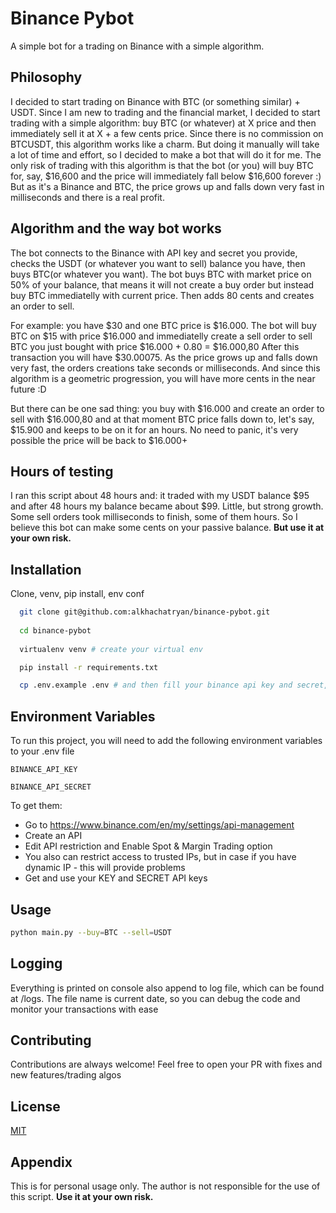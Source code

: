 
# Binance Pybot

A simple bot for a trading on Binance with a simple algorithm.

## Philosophy 
I decided to start trading on Binance with BTC (or something similar) + USDT. Since I am new to trading and the financial market, I decided to start trading with a simple algorithm: buy BTC (or whatever) at X price and then immediately sell it at X + a few cents price. Since there is no commission on BTCUSDT, this algorithm works like a charm. But doing it manually will take a lot of time and effort, so I decided to make a bot that will do it for me. The only risk of trading with this algorithm is that the bot (or you) will buy BTC for, say, $16,600 and the price will immediately fall below $16,600 forever :)
But as it's a Binance and BTC, the price grows up and falls down very fast in milliseconds and there is a real profit.

## Algorithm and the way bot works
The bot connects to the Binance with API key and secret you provide, checks the USDT (or whatever you want to sell) balance you have, then buys BTC(or whatever you want). The bot buys BTC with market price on 50% of your balance, that means it will not create a buy order but instead buy BTC immediatelly with current price. Then adds 80 cents and creates an order to sell.

For example: you have $30 and one BTC price is $16.000. The bot will buy BTC on $15 with price $16.000 and immediatelly create a sell order to sell BTC you just bought with price $16.000 + 0.80 = $16.000,80
After this transaction you will have $30.00075.
As the price grows up and falls down very fast, the orders creations take seconds or milliseconds. And since this algorithm is a geometric progression, you will have more cents in the near future :D

But there can be one sad thing: you buy with $16.000 and create an order to sell with $16.000,80 and at that moment BTC price falls down to, let's say, $15.900 and keeps to be on it for an hours. No need to panic, it's very possible the price will be back to $16.000+

## Hours of testing
I ran this script about 48 hours and: it traded with my USDT balance $95 and after 48 hours my balance became about $99. Little, but strong growth. Some sell orders took milliseconds to finish, some of them hours.
So I believe this bot can make some cents on your passive balance. **But use it at your own risk.**


## Installation

Clone, venv, pip install, env conf

```bash
  git clone git@github.com:alkhachatryan/binance-pybot.git
  
  cd binance-pybot
  
  virtualenv venv # create your virtual env

  pip install -r requirements.txt

  cp .env.example .env # and then fill your binance api key and secret, no need to change base url
```

## Environment Variables

To run this project, you will need to add the following environment variables to your .env file

`BINANCE_API_KEY`

`BINANCE_API_SECRET`

To get them:

- Go to https://www.binance.com/en/my/settings/api-management
- Create an API
- Edit API restriction and Enable Spot & Margin Trading option
- You also can restrict access to trusted IPs, but in case if you have dynamic IP - this will provide problems
- Get and use your KEY and SECRET API keys
## Usage

```bash
python main.py --buy=BTC --sell=USDT
```


## Logging
Everything is printed on console also append to log file, which can be found at /logs. The file name is current date, so you can debug the code and monitor your transactions with ease
## Contributing

Contributions are always welcome!
Feel free to open your PR with fixes and new features/trading algos


## License

[MIT](https://github.com/alkhachatryan/binance-pybot/blob/master/LICENCE.md)


## Appendix

This is for personal usage only. The author is not responsible for the use of this script. **Use it at your own risk.**

